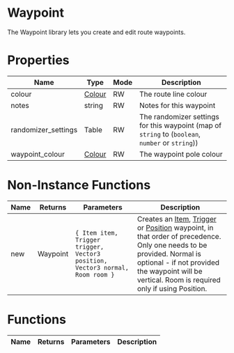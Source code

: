 # Waypoint

The Waypoint library lets you create and edit route waypoints.

# Properties
| Name | Type | Mode | Description |
| ---- | ---- | ---- | ---- |
| colour | [Colour](colour.md) | RW | The route line colour |
| notes | string | RW | Notes for this waypoint |
| randomizer_settings | Table | RW | The randomizer settings for this waypoint (map of `string` to (`boolean`, `number` or `string`)) |
| waypoint_colour | [Colour](colour.md) | RW | The waypoint pole colour |

# Non-Instance Functions

| Name | Returns | Parameters | Description |
| ---- | ------- | ---------- | ----------- |
| new | Waypoint | `{ Item item, Trigger trigger, Vector3 position, Vector3 normal, Room room }` | Creates an [Item](item.md), [Trigger](trigger.md) or [Position](vector3.md) waypoint, in that order of precedence. Only one needs to be provided. Normal is optional - if not provided the waypoint will be vertical. Room is required only if using Position. |

# Functions

| Name | Returns | Parameters | Description |
| ---- | ------- | ---------- | ----------- |
